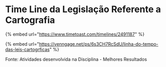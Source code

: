 # Time Line  da Legislação Referente a Cartografia

{% embed url="https://www.timetoast.com/timelines/2491187" %}

{% embed url="https://venngage.net/ps/6s3CH7RcSdU/linha-do-tempo-das-leis-cartogrficas" %}





Fonte: Atividades desenvolvida na Disciplina - Melhores Resultados





